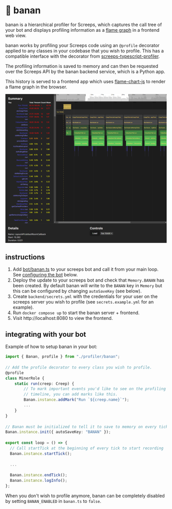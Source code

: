 🍌 banan
=====

banan is a hierarchical profiler for Screeps, which captures the call
tree of your bot and displays profiling information as a
[flame graph](https://www.brendangregg.com/flamegraphs.html)
in a frontend web view.

banan works by profiling your Screeps code using an `@profile` decorator applied
to any classes in your codebase that you wish to profile. This has
a compatible interface with the decorator from
[screeps-typescript-profiler](https://github.com/screepers/screeps-typescript-profiler).

The profiling information is saved to memory and can then be requested
over the Screeps API by the banan backend service, which is a Python app.

This history is served to a frontend app which uses [flame-chart-js](https://github.com/pyatyispyatil/flame-chart-js)
to render a flame graph in the browser.

![banan screenshot](./screenshots/example.png)

instructions
-----

1. Add [bot/banan.ts](./bot/banan.ts) to your screeps bot and call it from your main loop. See [configuring the bot](#integrating-with-your-bot) below.
2. Deploy the update to your screeps bot and check that `Memory.BANAN` has been created. By default banan will write to the `BANAN` key in `Memory` but this can be configured by changing `autoSaveKey` (see below).
3. Create `backend/secrets.yml` with the credentials for your user on the screeps server you wish to profile (see `secrets.example.yml` for an example).
4. Run `docker compose up` to start the banan server + frontend.
5. Visit http://localhost:8080 to view the frontend.


integrating with your bot
---

Example of how to setup banan in your bot:

```typescript
import { Banan, profile } from "./profiler/banan";

// Add the profile decorator to every class you wish to profile.
@profile
class MinerRole {
    static run(creep: Creep) {
        // To mark important events you'd like to see on the profiling
        // timeline, you can add marks like this.
        Banan.instance.addMark("Run `${creep.name}`");
        ...
    }
}

// Banan must be initialized to tell it to save to memory on every tick
Banan.instance.init({ autoSaveKey: "BANAN" });

export const loop = () => {
  // Call startTick at the beginning of every tick to start recording
  Banan.instance.startTick();

  ...

  Banan.instance.endTick();
  Banan.instance.logInfo();
};
```

When you don't wish to profile anymore, banan can be completely disabled by
setting `BANAN_ENABLED` in `banan.ts` to `false`.
